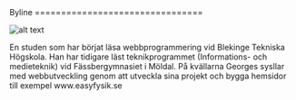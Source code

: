 <div class ="byline" markdown=1>
Byline
================================
<p>
<img src="img/mesmall.jpg?" alt="alt text" class="mesmall"></p> <p class="bylineTexte">En studen som har börjat läsa webbprogrammering vid Blekinge Tekniska Högskola. Han har tidigare läst teknikprogrammet (Informations- och medieteknik) vid Fässbergymnasiet i Möldal.
På kvällarna Georges sysllar med webbutveckling genom att utveckla sina projekt och bygga hemsidor till exempel www.easyfysik.se </p>

</div>
